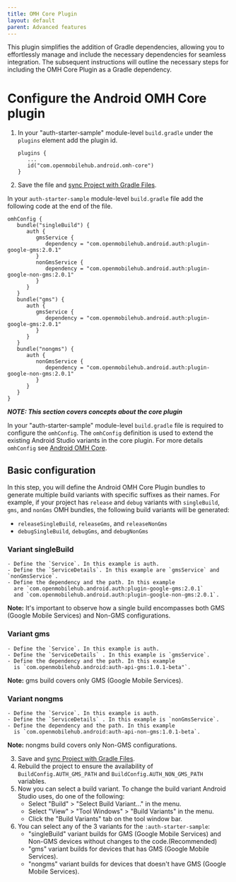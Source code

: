```yaml
---
title: OMH Core Plugin
layout: default
parent: Advanced features
---
```


This plugin simplifies the addition of Gradle dependencies, allowing you to effortlessly manage and
include the necessary dependencies for seamless integration. The subsequent instructions will
outline the necessary steps for including the OMH Core Plugin as a Gradle dependency.

# Configure the Android OMH Core plugin

1. In your "auth-starter-sample" module-level `build.gradle` under the `plugins` element add the
   plugin id.

   ```
   plugins {
      ...
      id("com.openmobilehub.android.omh-core")
   }
   ```

2. Save the file
   and [sync Project with Gradle Files](https://developer.android.com/studio/build#sync-files).

In your `auth-starter-sample` module-level `build.gradle` file add the following code at the end of
the file.

```
omhConfig {
   bundle("singleBuild") {
      auth {
         gmsService {
            dependency = "com.openmobilehub.android.auth:plugin-google-gms:2.0.1"
         }
         nonGmsService {
            dependency = "com.openmobilehub.android.auth:plugin-google-non-gms:2.0.1"
         }
      }
   }
   bundle("gms") {
      auth {
         gmsService {
            dependency = "com.openmobilehub.android.auth:plugin-google-gms:2.0.1"
         }
      }
   }
   bundle("nongms") {
      auth {
         nonGmsService {
            dependency = "com.openmobilehub.android.auth:plugin-google-non-gms:2.0.1"
         }
      }
   }
}
```

_**NOTE: This section covers concepts about the core plugin**_

In your "auth-starter-sample" module-level `build.gradle` file is required to configure
the `omhConfig`. The `omhConfig` definition is used to extend the existing Android Studio variants
in the core plugin. For more details `omhConfig`
see [Android OMH Core](https://github.com/openmobilehub/android-omh-core).

## Basic configuration

In this step, you will define the Android OMH Core Plugin bundles to generate multiple build
variants with specific suffixes as their names. For example, if your project has `release`
and `debug` variants with `singleBuild`, `gms`, and `nonGms` OMH bundles, the following build
variants will be generated:

- `releaseSingleBuild`, `releaseGms`, and `releaseNonGms`
- `debugSingleBuild`, `debugGms`, and `debugNonGms`

### Variant singleBuild

    - Define the `Service`. In this example is auth.
    - Define the `ServiceDetails`. In this example are `gmsService` and `nonGmsService`.
    - Define the dependency and the path. In this example
      are `com.openmobilehub.android.auth:plugin-google-gms:2.0.1`
      and `com.openmobilehub.android.auth:plugin-google-non-gms:2.0.1`.

**Note:** It's important to observe how a single build encompasses both GMS (Google Mobile Services)
and Non-GMS configurations.

### Variant gms

    - Define the `Service`. In this example is auth.
    - Define the `ServiceDetails` . In this example is `gmsService`.
    - Define the dependency and the path. In this example
      is `com.openmobilehub.android:auth-api-gms:1.0.1-beta"`.

**Note:** gms build covers only GMS (Google Mobile Services).

### Variant nongms

    - Define the `Service`. In this example is auth.
    - Define the `ServiceDetails` . In this example is `nonGmsService`.
    - Define the dependency and the path. In this example
      is `com.openmobilehub.android:auth-api-non-gms:1.0.1-beta`.

**Note:** nongms build covers only Non-GMS configurations.

3. Save and [sync Project with Gradle Files](https://developer.android.com/studio/build#sync-files).
4. Rebuild the project to ensure the availability of `BuildConfig.AUTH_GMS_PATH`
   and `BuildConfig.AUTH_NON_GMS_PATH` variables.
5. Now you can select a build variant. To change the build variant Android Studio uses, do one of
   the following:
   - Select "Build" > "Select Build Variant..." in the menu.
   - Select "View" > "Tool Windows" > "Build Variants" in the menu.
   - Click the "Build Variants" tab on the tool window bar.
6. You can select any of the 3 variants for the `:auth-starter-sample`:
   - "singleBuild" variant builds for GMS (Google Mobile Services) and Non-GMS devices without
     changes to the code.(Recommended)
   - "gms" variant builds for devices that has GMS (Google Mobile Services).
   - "nongms" variant builds for devices that doesn't have GMS (Google Mobile Services).
